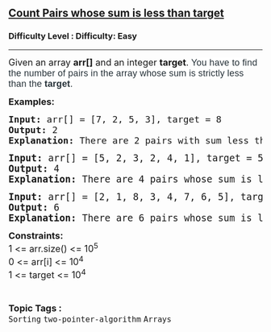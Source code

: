 <h2><a href="https://www.geeksforgeeks.org/problems/count-pairs-whose-sum-is-less-than-target/1">Count Pairs whose sum is less than target</a></h2><h3>Difficulty Level : Difficulty: Easy</h3><hr><div class="problems_problem_content__Xm_eO"><p><span style="font-size: 18px;">Given an array&nbsp;<strong>arr[]</strong>&nbsp;and an integer&nbsp;<strong>target</strong>.&nbsp;</span><span style="background-color: #ffffff; color: #273239; font-family: Nunito, sans-serif; font-size: 18px; letter-spacing: 0.162px; text-align: justify;">You have to find the number of pairs in the array whose sum is strictly less than the&nbsp;<strong>target</strong>.</span></p>
<p><strong style="font-size: 18px;">Examples:</strong></p>
<pre><span style="font-size: 18px;"><strong>Input: </strong></span><span style="font-size: 18px;">arr[] = [7, 2, 5, 3], target = 8</span><span style="font-size: 18px;">
<strong>Output: </strong>2<strong>
Explanation: </strong></span><span style="font-size: 18px;">There are 2 pairs with sum less than 8: (2, 5) and (2, 3). </span></pre>
<pre><span style="font-size: 14pt;"><strong>Input: </strong>arr[] = [5, 2, 3, 2, 4, 1], target = 5
<strong>Output: </strong>4<strong>
Explanation: </strong></span><span style="font-size: 18.6667px;">There are 4 pairs whose sum is less than 5: (2, 2), (2, 1), (3, 1) and (2, 1).<br></span></pre>
<pre><span style="font-size: 14pt;"><strong>Input: </strong>arr[] = [2, 1, 8, 3, 4, 7, 6, 5], target = 7
<strong>Output: </strong>6<strong>
Explanation: </strong></span><span style="font-size: 18.6667px;">There are 6 pairs whose sum is less than 7: (2, 1), (2, 3), (2, 4), (1, 3), (1, 4) and (1, 5).</span></pre>
<p><span style="font-size: 18px;"><strong>Constraints:<br></strong>1 &lt;= arr.size() &lt;= 10<sup>5</sup><strong><br></strong></span><span style="font-size: 18px;">0 &lt;= arr[i]&nbsp;</span><span style="font-size: 18px;">&lt;= 10<sup>4</sup></span><span style="font-size: 18px;"><br></span><span style="font-size: 18px;">1 &lt;= target &lt;= 10<sup>4</sup></span></p></div><br><p><span style=font-size:18px><strong>Topic Tags : </strong><br><code>Sorting</code>&nbsp;<code>two-pointer-algorithm</code>&nbsp;<code>Arrays</code>&nbsp;
